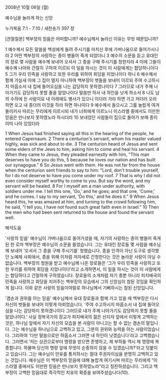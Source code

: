 2008년 10월 06일 (월)

예수님을 놀라게 하는 신앙



누가복음 7:1 - 7:10 / 새찬송가 397 장


[관찰질문]
백부장의 믿음은 어떠합니까? 
예수님께서 놀라신 이유는 무엇 때문입니까? 

1 예수께서 모든 말씀을 백성에게 들려 주시기를 마치신 후에 가버나움으로 들어가시니라 
2 어떤 백부장의 사랑하는 종이 병들어 죽게 되었더니 
3 예수의 소문을 듣고 유대인의 장로 몇 사람을 예수께 보내어 오셔서 그 종을 구해 주시기를 청한지라 
4 이에 그들이 예수께 나아와 간절히 구하여 이르되 이 일을 하시는 것이 이 사람에게는 합당하니이다
5 그가 우리 민족을 사랑하고 또한 우리를 위하여 회당을 지었나이다 하니 
6 예수께서 함께 가실새 이에 그 집이 멀지 아니하여 백부장이 벗들을 보내어 이르되 주여 수고하시지 마옵소서 내 집에 들어오심을 나는 감당하지 못하겠나이다 
7 그러므로 내가 주께 나아가기도 감당하지 못할 줄을 알았나이다 말씀만 하사 내 하인을 낫게 하소서
8 나도 남의 수하에 든 사람이요 내 아래에도 병사가 있으니 이더러 가라 하면 가고 저더러 오라 하면 오고 내 종더러 이것을 하라 하면 하나이다 
9 예수께서 들으시고 그를 놀랍게 여겨 돌이키사 따르는 무리에게 이르시되 내가 너희에게 이르노니 이스라엘 중에서도 이만한 믿음은 만나보지 못하였노라 하시더라 
10 보내었던 사람들이 집으로 돌아가 보매 종이 이미 나아 있었더라 

1 When Jesus had finished saying all this in the hearing of the people, he entered Capernaum. 
2 There a centurion's servant, whom his master valued highly, was sick and about to die. 
3 The centurion heard of Jesus and sent some elders of the Jews to him, asking him to come and heal his servant. 
4 When they came to Jesus, they pleaded earnestly with him, "This man deserves to have you do this, 
5 because he loves our nation and has built our synagogue." 
6 So Jesus went with them. He was not far from the house when the centurion sent friends to say to him: "Lord, don't trouble yourself, for I do not deserve to have you come under my roof. 
7 That is why I did not even consider myself worthy to come to you. But say the word, and my servant will be healed. 
8 For I myself am a man under authority, with soldiers under me. I tell this one, 'Go,' and he goes; and that one, 'Come,' and he comes. I say to my servant, 'Do this,' and he does it." 
9 When Jesus heard this, he was amazed at him, and turning to the crowd following him, he said, "I tell you, I have not found such great faith even in Israel." 
10 Then the men who had been sent returned to the house and found the servant well.

해석도움





'사랑의 믿음'
 예수님이 가버나움으로 들어가셨을 때, 자기의 사랑하는 종이 병들어 죽게 된 한 로마 백부장은 예수님의 소문을 들었습니다. 그는 유대인 장로들 몇 사람을 예수님께 보내어 ‘오셔서 그 종을 구해 주시기를’ 청했습니다. 종을 인격이 아닌 도구로 생각했던 노예제 사회에서, 종을 위해 이처럼 저자세로 간청한다는 것은 놀라운 사랑이 아닐 수 없습니다. 백부장의 청원을 받고 예수님께 나온 장로들은 ‘그가 우리 민족을 사랑하고 또한 우리를 위하여 회당을 지었나이다’라고 소개하면서, 이 일을 하시는 것이 이 사람에게는 합당하다고 간절하게 구하였습니다. 장로들의 소개처럼 자기 종뿐 아니라 피지배국의 민족을 사랑하고 회당을 지어주는 백부장의 모습에서 그의 신앙심이 참된 것임을 확인하게 됩니다. 이와 같은 사랑의 믿음이야말로 하나님께서 기뻐하시는 참된 신앙입니다.    

'겸손과 권위를 아는 믿음'
 예수님께서 유대 장로들과 함께 가고 있을 때 백부장은 다시 자신의 벗들을 보내어 이렇게 아뢰었습니다. ‘주여 수고하시지 마옵소서 내 집에 들어오심을 나는 감당하지 못하겠나이다 그러므로 내가 주께 나아가기도 감당하지 못할 줄을 알았나이다.’ 사실 정복국가의 장교가 피지배국의 젊은 선지자 앞에서 이렇게 고백하는 것은, 하나님 앞에서 자기 자신의 모습을 본 사람이 아니고는 할 수 없는 겸손의 말입니다. 그는 예수님을 하나님으로 고백하고 있고, 그분의 권위와 능력을 아는 사람이었습니다. 그리하여 ‘다만 말씀으로만 하옵소서 그러면 내 하인이 낫겠습니다’라고 고백했습니다. 그러면서 ‘저는 상관으로부터 명령을 받으면 준행하고, 제 부하들 역시 제 명령에 복종합니다. 하물며 당신의 명령 앞에 무엇이 순종하지 않을 수 있겠습니까?’라고 덧붙이고 있습니다. 그는 예수님이 만유를 통치하시는 절대 주권자이심을 분명히 고백하고 있는 것입니다. 예수님은 이 백부장의 믿음에 대해 놀랍게 여기시며 따르는 무리에게 “이스라엘 중에서도 이만한 믿음은 만나보지 못하였노라”라고 칭찬하셨습니다. 그리고 백부장이 고백한 믿음대로 즉각적인 치유의 확증을 보여주셨습니다(10).